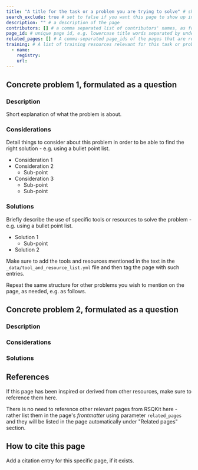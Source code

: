 ```yaml
---
title: "A title for the task or a problem you are trying to solve" # short title
search_exclude: true # set to false if you want this page to show up in search results
description: "" # a description of the page
contributors: [] # a comma separated list of contributors' names, as found in _data/CONTRIBUTORS.yml
page_id: # unique page id, e.g. lowercase title words separated by underscore(s) - for example page_id of 'version control' page could be version_control
related_pages: [] # A comma-separated page_ids of the pages that are related to the current page
training: # A list of training resources relevant for this task or problem (e.g from TeSS registry or elsewhere)
  - name:
    registry:
    url:
---
```


## Concrete problem 1, formulated as a question <!-- example: how to version control code? -->

### Description <!-- do not delete this heading and write your text below it -->

Short explanation of what the problem is about.

### Considerations <!-- do not delete this heading and write your text below it -->

Detail things to consider about this problem in order to be able to find the right solution - e.g. using a bullet point list.

- Consideration 1
- Consideration 2
  - Sub-point
- Consideration 3 
  - Sub-point 
  - Sub-point

### Solutions <!-- do not delete this heading and write your text below it -->

Briefly describe the use of specific tools or resources to solve the problem - e.g. using a bullet point list. 

- Solution 1
  - Sub-point
- Solution 2

Make sure to add the tools and resources mentioned in the text in the `_data/tool_and_resource_list.yml` file and then
tag the page with such entries.

Repeat the same structure for other problems you wish to mention on the page, as needed, e.g. as follows.

## Concrete problem 2, formulated as a question <!-- example: how to use GitHub to share code ? -->
 
### Description <!-- do not delete this heading and write your text below it -->

### Considerations <!-- do not delete this heading and write your text below it -->

### Solutions <!-- do not delete this heading and write your text below it -->



## References <!-- do not delete this heading and write your text below it -->
If this page has been inspired or derived from other resources, make sure to reference them here.

There is no need to reference other relevant pages from RSQKit here - rather list them in the page's *frontmatter* 
using parameter `related_pages` and they will be listed in the page automatically under "Related pages" section.


## How to cite this page <!-- do not delete this heading and write your text below it -->
Add a citation entry for this specific page, if it exists.
 
